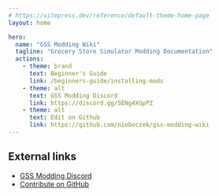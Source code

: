 ```yaml
---
# https://vitepress.dev/reference/default-theme-home-page
layout: home

hero:
  name: "GSS Modding Wiki"
  tagline: "Grocery Store Simulator Modding Documentation"
  actions:
    - theme: brand
      text: Beginner's Guide
      link: /beginners-guide/installing-mods
    - theme: alt
      text: GSS Modding Discord
      link: https://discord.gg/5ENg4XGpPZ
    - theme: alt
      text: Edit on Github
      link: https://github.com/nieboczek/gss-modding-wiki
---
```


<script setup lang="ts">
  import Home from './.vitepress/components/Home.vue';
  import HomeGroup from './.vitepress/components/HomeGroup.vue';
  import HomeItem from './.vitepress/components/HomeItem.vue';
</script>

<Home>
  <!-- Please keep the amount of HomeItems in every group the same -->
  <HomeGroup title="Beginner's Guide">
    <HomeItem name="Installing mods" link="/beginners-guide/installing-mods" />
    <HomeItem name="Configuring mods" link="/beginners-guide/configuring-mods" />
    <HomeItem />
  </HomeGroup>
  <HomeGroup title="Modding">
    <HomeItem name="Lua modding" link="/modding/lua/coding-lua-mod" />
    <HomeItem name="Blueprint modding" link="/modding/blueprint/blueprint-setup" />
    <HomeItem name="Miscellaneous modding" link="/modding/misc/searching-game-files" />
  </HomeGroup>
  <HomeGroup title="Miscellaneous">
    <HomeItem name="Hot reloading" link="/misc/hot-reloading" />
    <HomeItem name="Config types" link="/misc/config-types" />
    <HomeItem />
  </HomeGroup>
</Home>

## External links
- [GSS Modding Discord](https://discord.gg/5ENg4XGpPZ)
- [Contribute on GitHub](https://github.com/nieboczek/gss-modding-wiki)
